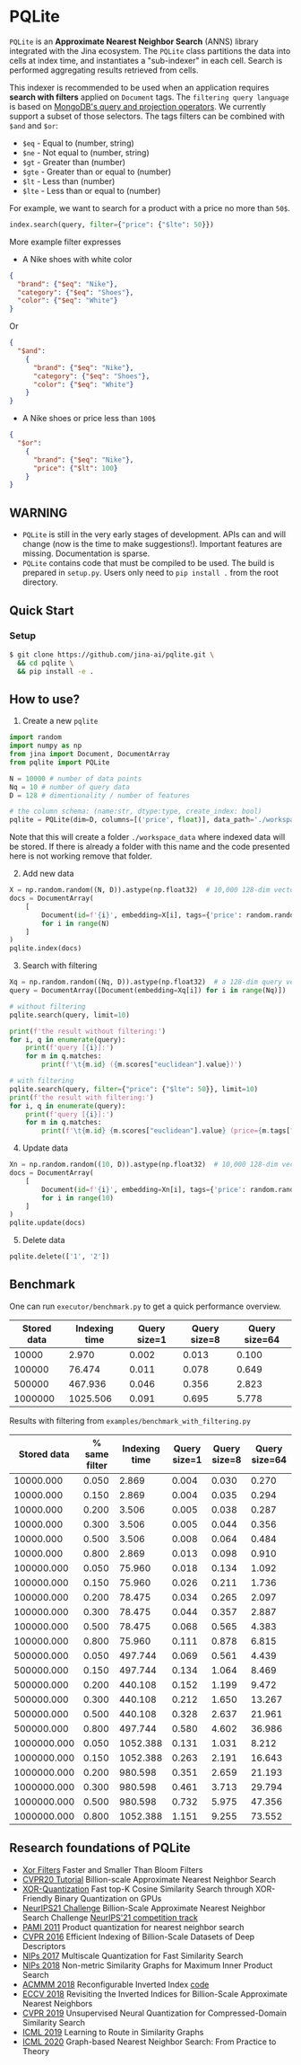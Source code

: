 # PQLite

`PQLite` is an  **Approximate Nearest Neighbor Search** (ANNS) library integrated with the Jina ecosystem.
The `PQLite` class partitions the data into cells at index time, and instantiates a "sub-indexer" in each cell.  Search is performed aggregating results retrieved from cells.

This indexer is recommended to be used when an application requires **search with filters** applied on `Document` tags.
The `filtering query language` is based on [MongoDB's query and projection operators](https://docs.mongodb.com/manual/reference/operator/query/). We currently support a subset of those selectors.
The tags filters can be combined with `$and` and `$or`:

- `$eq` - Equal to (number, string)
- `$ne` - Not equal to (number, string)
- `$gt` - Greater than (number)
- `$gte` - Greater than or equal to (number)
- `$lt` - Less than (number)
- `$lte` - Less than or equal to (number)

For example, we want to search for a product with a price no more than `50$`.
```python
index.search(query, filter={"price": {"$lte": 50}})
```

More example filter expresses

- A Nike shoes with white color

```JSON
{
  "brand": {"$eq": "Nike"},
  "category": {"$eq": "Shoes"},
  "color": {"$eq": "White"}
}
```

Or

```JSON
{
  "$and":
    {
      "brand": {"$eq": "Nike"},
      "category": {"$eq": "Shoes"},
      "color": {"$eq": "White"}
    }
}
```


- A Nike shoes or price less than `100$`

```JSON
{
  "$or":
    {
      "brand": {"$eq": "Nike"},
      "price": {"$lt": 100}
    }
}
```


## WARNING

- `PQLite` is still in the very early stages of development. APIs can and will change (now is the time to make suggestions!). Important features are missing. Documentation is sparse.
- `PQLite` contains code that must be compiled to be used. The build is prepared in `setup.py`. Users only need to `pip install .` from the root directory.

## Quick Start

### Setup

```bash
$ git clone https://github.com/jina-ai/pqlite.git \
  && cd pqlite \
  && pip install -e .
```
## How to use?

1. Create a new `pqlite`

```python
import random
import numpy as np
from jina import Document, DocumentArray
from pqlite import PQLite

N = 10000 # number of data points
Nq = 10 # number of query data
D = 128 # dimentionality / number of features

# the column schema: (name:str, dtype:type, create_index: bool)
pqlite = PQLite(dim=D, columns=[('price', float)], data_path='./workspace_data')
```

Note that this will create a folder `./workspace_data` where indexed data will be stored.
If there is already a folder with this name and the code presented here is not working remove that folder.


2. Add new data

```python
X = np.random.random((N, D)).astype(np.float32)  # 10,000 128-dim vectors to be indexed
docs = DocumentArray(
    [
        Document(id=f'{i}', embedding=X[i], tags={'price': random.random()})
        for i in range(N)
    ]
)
pqlite.index(docs)
```

3. Search with filtering

```python
Xq = np.random.random((Nq, D)).astype(np.float32)  # a 128-dim query vector
query = DocumentArray([Document(embedding=Xq[i]) for i in range(Nq)])

# without filtering
pqlite.search(query, limit=10)

print(f'the result without filtering:')
for i, q in enumerate(query):
    print(f'query [{i}]:')
    for m in q.matches:
        print(f'\t{m.id} ({m.scores["euclidean"].value})')

# with filtering
pqlite.search(query, filter={"price": {"$lte": 50}}, limit=10)
print(f'the result with filtering:')
for i, q in enumerate(query):
    print(f'query [{i}]:')
    for m in q.matches:
        print(f'\t{m.id} {m.scores["euclidean"].value} (price={m.tags["x"]})')
```

4. Update data

```python
Xn = np.random.random((10, D)).astype(np.float32)  # 10,000 128-dim vectors to be indexed
docs = DocumentArray(
    [
        Document(id=f'{i}', embedding=Xn[i], tags={'price': random.random()})
        for i in range(10)
    ]
)
pqlite.update(docs)
```

5. Delete data

```python
pqlite.delete(['1', '2'])
```

## Benchmark

One can run `executor/benchmark.py` to get a quick performance overview.

|Stored data| Indexing time | Query size=1 | Query size=8 | Query size=64|
|---|---|---|---|---|
|10000 | 2.970 | 0.002 | 0.013 | 0.100|
|100000 | 76.474 | 0.011 | 0.078 | 0.649|
|500000 | 467.936 | 0.046 | 0.356 | 2.823|
|1000000 | 1025.506 | 0.091 | 0.695 | 5.778|

Results with filtering from `examples/benchmark_with_filtering.py`

| Stored data |% same filter| Indexing time | Query size=1 | Query size=8 | Query size=64|
|-----|-----|-----|-----|-----|-----|
| 10000.000 | 0.050 | 2.869 | 0.004 | 0.030 | 0.270 |
| 10000.000 | 0.150 | 2.869 | 0.004 | 0.035 | 0.294 |
| 10000.000 | 0.200 | 3.506 | 0.005 | 0.038 | 0.287 |
| 10000.000 | 0.300 | 3.506 | 0.005 | 0.044 | 0.356 |
| 10000.000 | 0.500 | 3.506 | 0.008 | 0.064 | 0.484 |
| 10000.000 | 0.800 | 2.869 | 0.013 | 0.098 | 0.910 |
| 100000.000 | 0.050 | 75.960 | 0.018 | 0.134 | 1.092 |
| 100000.000 | 0.150 | 75.960 | 0.026 | 0.211 | 1.736 |
| 100000.000 | 0.200 | 78.475 | 0.034 | 0.265 | 2.097 |
| 100000.000 | 0.300 | 78.475 | 0.044 | 0.357 | 2.887 |
| 100000.000 | 0.500 | 78.475 | 0.068 | 0.565 | 4.383 |
| 100000.000 | 0.800 | 75.960 | 0.111 | 0.878 | 6.815 |
| 500000.000 | 0.050 | 497.744 | 0.069 | 0.561 | 4.439 |
| 500000.000 | 0.150 | 497.744 | 0.134 | 1.064 | 8.469 |
| 500000.000 | 0.200 | 440.108 | 0.152 | 1.199 | 9.472 |
| 500000.000 | 0.300 | 440.108 | 0.212 | 1.650 | 13.267 |
| 500000.000 | 0.500 | 440.108 | 0.328 | 2.637 | 21.961 |
| 500000.000 | 0.800 | 497.744 | 0.580 | 4.602 | 36.986 |
| 1000000.000 | 0.050 | 1052.388 | 0.131 | 1.031 | 8.212 |
| 1000000.000 | 0.150 | 1052.388 | 0.263 | 2.191 | 16.643 |
| 1000000.000 | 0.200 | 980.598 | 0.351 | 2.659 | 21.193 |
| 1000000.000 | 0.300 | 980.598 | 0.461 | 3.713 | 29.794 |
| 1000000.000 | 0.500 | 980.598 | 0.732 | 5.975 | 47.356 |
| 1000000.000 | 0.800 | 1052.388 | 1.151 | 9.255 | 73.552 |

## Research foundations of PQLite

- [Xor Filters](https://lemire.me/blog/2019/12/19/xor-filters-faster-and-smaller-than-bloom-filters/) Faster and Smaller Than Bloom Filters
- [CVPR20 Tutorial](https://www.youtube.com/watch?v=SKrHs03i08Q&list=PLKQB14e0EJUWaTnwgQogJ3nSLzEFNn9d8&t=849s) Billion-scale Approximate Nearest Neighbor Search
- [XOR-Quantization](https://arxiv.org/pdf/2008.02002.pdf) Fast top-K Cosine Similarity Search through XOR-Friendly Binary Quantization on GPUs
- [NeurIPS21 Challenge](http://big-ann-benchmarks.com/index.html) Billion-Scale Approximate Nearest Neighbor Search Challenge [NeurIPS'21 competition track](https://neurips.cc/Conferences/2021/CompetitionTrack)
- [PAMI 2011](https://hal.inria.fr/inria-00514462v1/document) Product quantization for nearest neighbor search
- [CVPR 2016](https://research.yandex.com/publications/138) Efficient Indexing of Billion-Scale Datasets of Deep Descriptors
- [NIPs 2017](https://papers.nips.cc/paper/2017/file/b6617980ce90f637e68c3ebe8b9be745-Paper.pdf) Multiscale Quantization for Fast Similarity Search
- [NIPs 2018](https://research.yandex.com/publications/187) Non-metric Similarity Graphs for Maximum Inner Product Search
- [ACMMM 2018](https://arxiv.org/abs/1808.03969) Reconfigurable Inverted Index [code](https://github.com/matsui528/rii)
- [ECCV 2018](https://arxiv.org/abs/1802.02422) Revisiting the Inverted Indices for Billion-Scale Approximate Nearest Neighbors
- [CVPR 2019](https://research.yandex.com/publications/196) Unsupervised Neural Quantization for Compressed-Domain Similarity Search
- [ICML 2019](https://research.yandex.com/publications/188) Learning to Route in Similarity Graphs
- [ICML 2020](https://research.yandex.com/publications/280) Graph-based Nearest Neighbor Search: From Practice to Theory
